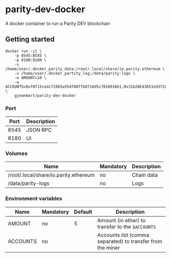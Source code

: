 # parity-dev-docker

A docker container to run a Parity DEV blockchain

## Getting started

```
docker run -it \
	-p 8545:8545 \
	-p 8180:8180 \
	-v /home/user/.docker_parity_data:/root/.local/share/io.parity.ethereum \
	-v /home/user/.docker_partity_log:/data/parity-logs \
	-e AMOUNT=10 \
	-e ACCOUNTS=0xf0f15cedc719b5a55470877b0710d5c7816916b1,0x31b26E43651e9371C88aF3D36c14CfD938BaF4Fd \
	gjeanmart/parity-dev-docker
```

### Port

| Port | Description |
| -------- | -------- | 
| 8545 | JSON RPC | 
| 8180 | UI | 


### Volumes

| Name | Mandatory | Description |
| -------- | -------- | -------- |
| /root/.local/share/io.parity.ethereum  | no | Chain data | 
| /data/parity-logs | no | Logs | 


### Environment variables

| Name | Mandatory | Default | Description |
| -------- | -------- | -------- | -------- |
| AMOUNT | no | 5 | Amount (in ether) to transfer to the `$ACCOUNTS`  |
| ACCOUNTS | no |  | Accounts list (comma separated) to transfer from the miner  |


